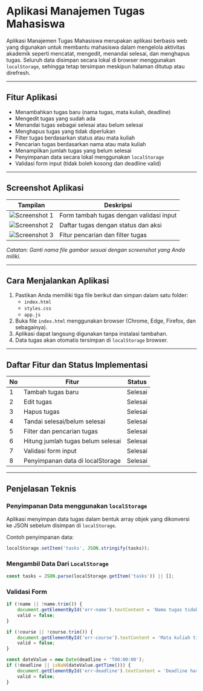 # Aplikasi Manajemen Tugas Mahasiswa

Aplikasi Manajemen Tugas Mahasiswa merupakan aplikasi berbasis web yang digunakan untuk membantu mahasiswa dalam mengelola aktivitas akademik seperti mencatat, mengedit, menandai selesai, dan menghapus tugas. Seluruh data disimpan secara lokal di browser menggunakan `localStorage`, sehingga tetap tersimpan meskipun halaman ditutup atau direfresh.

---

## Fitur Aplikasi

- Menambahkan tugas baru (nama tugas, mata kuliah, deadline)
- Mengedit tugas yang sudah ada
- Menandai tugas sebagai selesai atau belum selesai
- Menghapus tugas yang tidak diperlukan
- Filter tugas berdasarkan status atau mata kuliah
- Pencarian tugas berdasarkan nama atau mata kuliah
- Menampilkan jumlah tugas yang belum selesai
- Penyimpanan data secara lokal menggunakan `localStorage`
- Validasi form input (tidak boleh kosong dan deadline valid)

---

## Screenshot Aplikasi

| Tampilan | Deskripsi |
|----------|-----------|
| ![Screenshot 1](screenshots/form.png) | Form tambah tugas dengan validasi input |
| ![Screenshot 2](screenshots/list.png) | Daftar tugas dengan status dan aksi |
| ![Screenshot 3](screenshots/filter.png) | Fitur pencarian dan filter tugas |

*Catatan: Ganti nama file gambar sesuai dengan screenshot yang Anda miliki.*

---

## Cara Menjalankan Aplikasi

1. Pastikan Anda memiliki tiga file berikut dan simpan dalam satu folder:
   - `index.html`
   - `styles.css`
   - `app.js`
2. Buka file `index.html` menggunakan browser (Chrome, Edge, Firefox, dan sebagainya).
3. Aplikasi dapat langsung digunakan tanpa instalasi tambahan.
4. Data tugas akan otomatis tersimpan di `localStorage` browser.

---

## Daftar Fitur dan Status Implementasi

| No | Fitur | Status |
|----|--------|--------|
| 1 | Tambah tugas baru | Selesai |
| 2 | Edit tugas | Selesai |
| 3 | Hapus tugas | Selesai |
| 4 | Tandai selesai/belum selesai | Selesai |
| 5 | Filter dan pencarian tugas | Selesai |
| 6 | Hitung jumlah tugas belum selesai | Selesai |
| 7 | Validasi form input | Selesai |
| 8 | Penyimpanan data di localStorage | Selesai |

---

## Penjelasan Teknis

### Penyimpanan Data menggunakan `localStorage`

Aplikasi menyimpan data tugas dalam bentuk array objek yang dikonversi ke JSON sebelum disimpan di `localStorage`.

Contoh penyimpanan data:
```javascript
localStorage.setItem('tasks', JSON.stringify(tasks));
```
### Mengambil Data Dari `LocalStorage`
```javascript
const tasks = JSON.parse(localStorage.getItem('tasks')) || [];
```
### Validasi Form
```javascript
if (!name || !name.trim()) {
    document.getElementById('err-name').textContent = 'Nama tugas tidak boleh kosong.';
    valid = false;
}

if (!course || !course.trim()) {
    document.getElementById('err-course').textContent = 'Mata kuliah tidak boleh kosong.';
    valid = false;
}

const dateValue = new Date(deadline + 'T00:00:00');
if (!deadline || isNaN(dateValue.getTime())) {
    document.getElementById('err-deadline').textContent = 'Deadline harus tanggal yang valid.';
    valid = false;
}

```